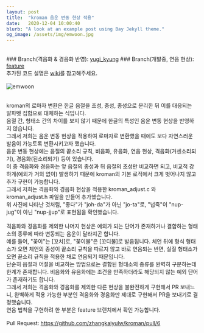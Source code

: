 ```yaml
---
layout: post
title:  "kroman 음운 변동 현상 적용"
date:   2020-12-04 10:00:40
blurb: "A look at an example post using Bay Jekyll theme."
og_image: /assets/img/emwoon.jpg 
---
```

<br />
### Branch(격음화 & 경음화 반영): <a href="https://github.com/20-2-SKKU-OSS/kroman/branches">yugi_kyung</a>
### Branch(개발중, 연음 현상): <a href="https://github.com/20-2-SKKU-OSS/kroman/tree/feature">feature</a>
<br />
추가된 코드 설명은 <a href="https://github.com/20-2-SKKU-OSS/kroman/wiki">wiki</a>를 참고해주세요.
<br />
<br />
<img src="{{ "/assets/img/emwoon.jpg" | absolute_url }}" alt="emwoon" class="post-pic"/>
<br />
<br />

kroman의 로마자 변환은 한글 음절을 초성, 중성, 종성으로 분리한 뒤 이를 대응되는 알파벳 집합으로 대체하는 식입니다.
<br />
음절 간, 형태소 간의 차이를 보지 않기 때문에 한글의 특성인 음운 변동 현상을 반영하지 않습니다.
<br />
그래서 저희는 음운 변동 현상을 적용하여 로마자로 변환했을 때에도 보다 자연스러운 발음이 가능토록 변환시키고자 했습니다.
<br />
음운 변동 현상에는 음절의 끝소리 규칙, 비음화, 유음화, 연음 현상, 격음화(거센소리되기), 경음화(된소리되기) 등이 있습니다.
<br />
이 중 격음화와 경음화는 앞 음절의 종성과 뒤 음절의 초성만 비교하면 되고, 비교적 강하게(예외가 거의 없이) 발생하기 때문에 kroman의 기본 로직에서 크게 벗어나지 않고
추가 구현이 가능합니다.
<br />
그래서 저희는 격음화와 경음화 현상을 적용한 kroman_adjust.c 와 kroman_adjust.h 파일을 만들어 추가했습니다.
<br />
위 사진에 나타난 것처럼, "좋다"가 "joh-da"가 아닌 "jo-ta"로, "넙죽"이 "nup-jug"이 아닌 "nup-jjup"로 표현됨을 확인했습니다.
<br />
<br />
격음화와 경음화를 제외한 나머지 현상은 예외가 되는 단어가 존재하거나 결합하는 형태소의 종류에 따라 변동되는 음운이 달라지곤 합니다.
<br />
예를 들어, "꽃이"는 [꼬치]로, "꽃이불"은 [꼬디불]로 발음됩니다. 체언 뒤에 형식 형태소가 오면 체언의 종성이 끝소리 규칙을 따르지 않고 바로 연음되는 반면, 실질 형태소가 오면 끝소리 규칙을 적용한 채로 연음되기 때문입니다.
<br />
단순히 음절과 어절을 비교하는 방법으로는 결합된 형태소의 종류를 완벽히 구분하는데 한계가 존재합니다. 비음화와 유음화에는 조건을 만족하더라도 해당되지 않는 예외 단어가 존재하기도 합니다.
<br />
그래서 저희는 격음화와 경음화를 제외한 다른 현상을 불완전하게 구현해서 PR 보내느니, 완벽하게 적용 가능한 부분인 격음화와 경음화만 제대로 구현해서 PR을 보내기로 결정했습니다.
<br />
연음 법칙을 구현하려 한 부분은 feature 브랜치에서 확인 가능합니다.
<br />
<br />
Pull Request: https://github.com/zhangkaiyulw/kroman/pull/6

<br />
<br />
